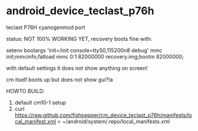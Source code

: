android_device_teclast_p76h
===========================

teclast P76H cyanogenmod port

status: NOT 100% WORKING YET, recovery boots fine with:

setenv bootargs 'init=/init console=ttyS0,115200n8 debug'
mmc init;mmcinfo;fatload mmc 0:1 82000000 recovery.img;bootm 82000000;

with default settings it does not show anything on screen!

cm itself boots up but does not show gui?!a



HOWTO BUILD:
1) default cm10-1 setup
2) curl https://raw.github.com/fishpepper/cm_device_teclast_p76h/manifests/local_manifest.xml > ~/android/system/.repo/local_manifests.xml


